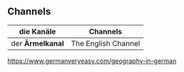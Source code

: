 ## Channels

| die Kanäle         | Channels            |
| ------------------ | ------------------- |
| der **Ärmelkanal** | The English Channel |

https://www.germanveryeasy.com/geography-in-german
